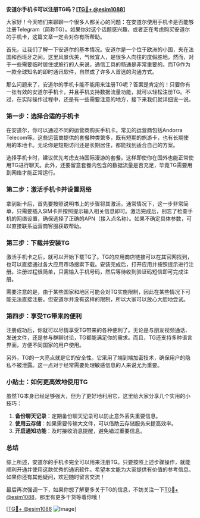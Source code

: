 **安道尔手机卡可以注册TG吗？[[TG💪+ @esim1088](https://t.me/s/esim1088)]**

大家好！今天咱们来聊聊一个很多人都关心的问题：在安道尔使用手机卡是否能够注册Telegram（简称TG）。如果你对这个话题感兴趣，或者正在考虑购买安道尔的手机卡，这篇文章一定会对你有所帮助。

首先，让我们了解一下安道尔的基本情况。安道尔是一个位于欧洲的小国，夹在法国和西班牙之间。这里风景优美，气候宜人，是很多人向往的度假胜地。然而，对于一些需要临时居住或旅行的人来说，通信工具的畅通是非常重要的。而TG作为一款全球知名的即时通讯软件，自然成了许多人首选的沟通方式。

那么问题来了，安道尔的手机卡能不能用来注册TG呢？答案是肯定的！只要你有一张有效的安道尔手机卡，并且手机支持数据流量功能，就可以轻松注册TG。不过，在实际操作过程中，还是有一些需要注意的地方，接下来我们就详细说一说。

### **第一步：选择合适的手机卡**
在安道尔，你可以通过不同的运营商购买手机卡。常见的运营商包括Andorra Telecom等。这些运营商提供的套餐种类繁多，既有短期的旅游卡，也有长期使用的本地卡。无论你是短期访问还是长期居住，都能找到适合自己的方案。

选择手机卡时，建议优先考虑支持国际漫游的套餐。这样即使你在国外也能正常使用TG进行聊天。此外，还要留意套餐内包含的数据流量是否充足，毕竟TG需要用到网络才能正常运行。

### **第二步：激活手机卡并设置网络**
拿到新卡后，首先要按照说明书上的步骤将其激活。通常情况下，这一步非常简单，只需要插入SIM卡并按照提示输入相关信息即可。激活完成后，别忘了检查手机的网络设置，确保选择了正确的APN（接入点名称）。如果不确定具体参数，可以直接联系运营商客服获取帮助。

### **第三步：下载并安装TG**
激活手机卡之后，就可以开始下载TG了。TG的应用商店链接可以在其官网找到，也可以直接通过各大应用市场搜索下载。安装完成后，打开应用并按照提示进行注册。注册过程很简单，只需输入手机号码，然后等待收到验证码短信即可完成注册。

需要注意的是，由于某些国家和地区可能会对TG实施限制，因此在某些情况下可能无法直接注册。但安道尔并没有这样的限制，所以大家可以放心大胆地尝试。

### **第四步：享受TG带来的便利**
注册成功后，你就可以尽情享受TG带来的各种便利了。无论是与朋友视频通话、发送文件，还是参与群聊讨论，TG都能满足你的需求。而且，TG还支持多种语言界面，方便不同国家的用户使用。

另外，TG的一大亮点就是它的安全性。它采用了端到端加密技术，确保用户的隐私不被泄露。这一点对于经常需要处理敏感信息的人来说尤为重要。

### **小贴士：如何更高效地使用TG**
虽然TG本身已经足够强大，但为了更好地利用它，这里给大家分享几个实用的小技巧：

1. **备份聊天记录**：定期备份聊天记录可以防止意外丢失重要信息。
2. **使用云存储**：如果需要传输大文件，可以借助云存储服务来提高效率。
3. **开启通知功能**：及时接收消息提醒，避免错过重要信息。

### **总结**
综上所述，安道尔的手机卡完全可以用来注册TG。只要按照上述步骤操作，就能顺利开通并使用这款优秀的通讯软件。希望本文能为大家提供有价值的参考信息。如果你还有其他疑问，欢迎随时留言交流！

最后再次强调一下，如果你想了解更多关于TG的信息，不妨关注一下[TG💪+ @esim1088](https://t.me/s/esim1088)，那里有更多干货等着你哦！

[[TG💪+ @esim1088](https://t.me/s/esim1088) ![Image](https://i.postimg.cc/4NQfJmqS/Snipaste-2025-05-13-00-14-12.png)]